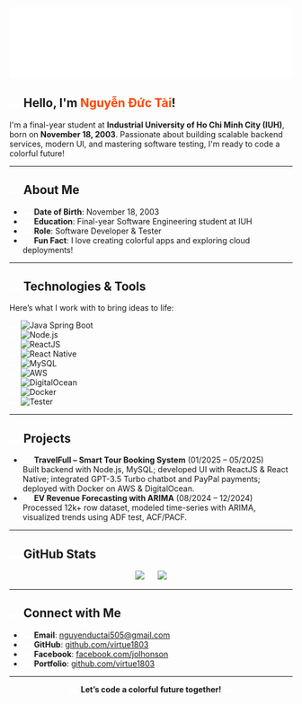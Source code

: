 ![Rainbow virtue1803](assets/rainbow.svg)

## <img src="assets/rainbow.svg" width="20" /> Hello, I'm <span style="color: #ff4500;">Nguyễn Đức Tài</span>!
<!-- Change the color hex code (e.g., #ff4500) to any color you prefer -->

I'm a final-year student at **Industrial University of Ho Chi Minh City (IUH)**, born on **November 18, 2003**. Passionate about building scalable backend services, modern UI, and mastering software testing, I'm ready to code a colorful future! <img src="assets/rainbow.svg" width="16" />

---

## <img src="assets/rainbow.svg" width="20" /> About Me
- <img src="assets/rainbow.svg" width="16" /> **Date of Birth**: November 18, 2003
- <img src="assets/rainbow.svg" width="16" /> **Education**: Final-year Software Engineering student at IUH
- <img src="assets/rainbow.svg" width="16" /> **Role**: Software Developer & Tester
- <img src="assets/rainbow.svg" width="16" /> **Fun Fact**: I love creating colorful apps and exploring cloud deployments!

---

## <img src="assets/rainbow.svg" width="20" /> Technologies & Tools
Here’s what I work with to bring ideas to life:

<img src="assets/rainbow.svg" width="16" /> ![Java Spring Boot](https://img.shields.io/badge/Spring_Boot-Backend-green?logo=spring)  
<img src="assets/rainbow.svg" width="16" /> ![Node.js](https://img.shields.io/badge/Node.js-API_Server-teal?logo=node.js)  
<img src="assets/rainbow.svg" width="16" /> ![ReactJS](https://img.shields.io/badge/ReactJS-Frontend-cyan?logo=react)  
<img src="assets/rainbow.svg" width="16" /> ![React Native](https://img.shields.io/badge/React_Native-Mobile-teal?logo=react)  
<img src="assets/rainbow.svg" width="16" /> ![MySQL](https://img.shields.io/badge/MySQL-Database-blue?logo=mysql)  
<img src="assets/rainbow.svg" width="16" /> ![AWS](https://img.shields.io/badge/AWS-Cloud-orange?logo=amazonaws)  
<img src="assets/rainbow.svg" width="16" /> ![DigitalOcean](https://img.shields.io/badge/DigitalOcean-Cloud-blue?logo=digitalocean)  
<img src="assets/rainbow.svg" width="16" /> ![Docker](https://img.shields.io/badge/Docker-Deployment-blue?logo=docker)  
<img src="assets/rainbow.svg" width="16" /> ![Tester](https://img.shields.io/badge/Tester-QA-red)

---

## <img src="assets/rainbow.svg" width="20" /> Projects
- <img src="assets/rainbow.svg" width="16" /> **TravelFull – Smart Tour Booking System** (01/2025 – 05/2025)  
  Built backend with Node.js, MySQL; developed UI with ReactJS & React Native; integrated GPT-3.5 Turbo chatbot and PayPal payments; deployed with Docker on AWS & DigitalOcean.
- <img src="assets/rainbow.svg" width="16" /> **EV Revenue Forecasting with ARIMA** (08/2024 – 12/2024)  
  Processed 12k+ row dataset, modeled time-series with ARIMA, visualized trends using ADF test, ACF/PACF.

---

## <img src="assets/rainbow.svg" width="20" /> GitHub Stats
<p align="center">
  <img src="https://github-readme-stats.vercel.app/api?username=virtue1803&show_icons=true&theme=radical" height="160" />
  <img src="assets/rainbow.svg" width="16" />
  <img src="https://github-readme-stats.vercel.app/api/top-langs/?username=virtue1803&layout=compact&theme=radical" height="160" />
</p>

---

## <img src="assets/rainbow.svg" width="20" /> Connect with Me
- <img src="assets/rainbow.svg" width="16" /> **Email**: [nguyenductai505@gmail.com](mailto:nguyenductai505@gmail.com)  
- <img src="assets/rainbow.svg" width="16" /> **GitHub**: [github.com/virtue1803](https://github.com/virtue1803)  
- <img src="assets/rainbow.svg" width="16" /> **Facebook**: [facebook.com/jolhonson](https://facebook.com/jolhonson)  
- <img src="assets/rainbow.svg" width="16" /> **Portfolio**: [github.com/virtue1803](https://github.com/virtue1803)

---

<p align="center">
  <img src="assets/rainbow.svg" width="20" />
  <strong>Let’s code a colorful future together!</strong>
  <img src="assets/rainbow.svg" width="20" />
</p>
